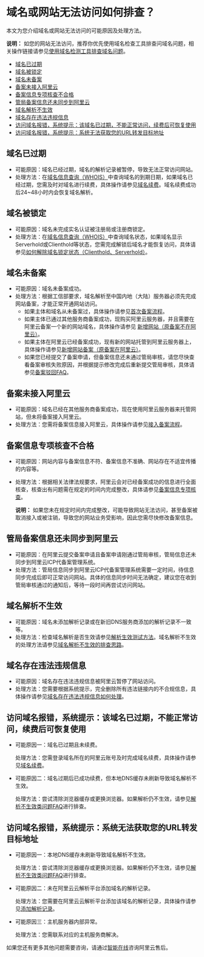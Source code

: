 # 域名或网站无法访问如何排查？

本文为您介绍域名或网站无法访问的可能原因及处理方法。

**说明：** 如您的网站无法访问，推荐你优先使用域名检查工具排查问域名问题，相关操作链接请参见[使用域名检测工具排查域名问题](/cn.zh-CN/域名安全/使用域名检测工具排查域名问题.md)。

-   [域名已过期](#section_ulx_wmd_b2b)
-   [域名被锁定](#section_vlx_wmd_b2b)
-   [域名未备案](#section_7ws_1c6_9mk)
-   [备案未接入阿里云](#section_xfd_omc_9t9)
-   [备案信息专项核查不合格](#section_mbj_a3h_f3c)
-   [管局备案信息还未同步到阿里云](#section_79y_3kj_q41)
-   [域名解析不生效](#section_wlx_wmd_b2b)
-   [域名存在违法违规信息](#section_e31_y7c_inh)
-   [访问域名报错，系统提示：该域名已过期，不能正常访问，续费后可恢复使用](#section_r4w_hnd_b2b)
-   [访问域名报错，系统提示：系统无法获取您的URL转发目标地址](#section_axx_3nd_b2b)

## 域名已过期

-   可能原因：域名已经过期，域名的解析记录被暂停，导致无法正常访问网站。
-   处理方法：在[域名信息查询（WHOIS）](https://whois.aliyun.com/)中查询域名的到期日期，如果域名已经过期，您需及时对域名进行续费，具体操作请参见[域名续费](/cn.zh-CN/域名管理/域名续费/域名续费.md)。域名续费成功后24~48小时内会恢复域名解析。

## 域名被锁定

-   可能原因：域名未完成实名认证被注册局或注册商锁定。
-   处理方法：在[域名信息查询（WHOIS）](https://whois.aliyun.com/)中查询域名状态，如果域名显示Serverhold或Clienthold等状态，您需完成解锁后域名才能恢复访问，具体请参见[如何解除域名锁定状态（Clienthold、Serverhold）](/cn.zh-CN/常见问题/安全合规类问题/如何解除域名锁定状态（Clienthold、Serverhold）？.md)。

## 域名未备案

-   可能原因：域名未备案成功。
-   处理方法：根据工信部要求，域名解析至中国内地（大陆）服务器必须先完成网站备案，才能正常开通网站访问。
    -   如果主体和域名从未备案过，具体操作请参见[首次备案流程]()。
    -   如果主体已通过其他服务商备案成功，现购买阿里云服务器，并且需要在阿里云备案一个新的网站域名，具体操作请参见 [新增网站（原备案不在阿里云）]()。
    -   如果主体在阿里云已经备案成功，现有新的网站托管到阿里云服务器上，具体操作请参见[新增网站备案（原备案在阿里云）]()。
    -   如果您已经提交了备案申请，但备案信息还未通过管局审核，请您尽快查看备案审核失败原因，并根据提示修改完成后重新提交管局审核，具体请参见[备案驳回FAQ]()。

## 备案未接入阿里云

-   可能原因：域名已经在其他服务商备案成功，现在使用阿里云服务器来托管网站，但未将备案接入阿里云。
-   处理方法：您需将备案信息接入阿里云，具体操作请参见[接入备案流程]()。

## 备案信息专项核查不合格

-   可能原因：网站内容与备案信息不符、备案信息不准确、网站存在不适宜传播的内容等。
-   处理方法：根据相关法律法规要求，阿里云会对已经备案成功的信息进行全面核查，核查出有问题需在规定的时间内完成整改，具体请参见[备案信息专项核查]()。

    **说明：** 如果您未在规定时间内完成整改，可能导致网站无法访问，甚至备案被取消接入或被注销，导致您的网站业务受影响，因此您需尽快修改备案信息。


## 管局备案信息还未同步到阿里云

-   可能原因：在阿里云提交备案申请且备案申请刚通过管局审核，管局信息还未同步到阿里云ICP代备案管理系统。
-   处理方法：管局信息同步到阿里云ICP代备案管理系统需要一定时间，待信息同步完成后即可正常访问网站。具体的信息同步时间无法确定，建议您在收到管局审核通过的通知后，等待一段时间再尝试访问网站。

## 域名解析不生效

-   可能原因：域名未添加解析记录或在新旧DNS服务商添加的解析记录不一致等。
-   处理方法：检查域名解析是否生效请参见[解析生效测试方法](https://help.aliyun.com/document_detail/39834.html)。域名解析不生效的处理方法请参见[域名解析不生效的排查思路](https://help.aliyun.com/knowledge_detail/75068.html)。

## 域名存在违法违规信息

-   可能原因：域名存在违法违规信息被阿里云暂停了网站访问。
-   处理方法：您需要根据系统提示，完全删除所有违法链接内的不合规信息，具体操作请参见[域名存在违法违规信息如何处理](/cn.zh-CN/常见问题/安全合规类问题/域名存在违法违规信息如何处理？.md)。

## 访问域名报错，系统提示：该域名已过期，不能正常访问，续费后可恢复使用

-   可能原因一：域名已过期且未续费。

    处理方法：您需登录域名所在的阿里云账号及时完成域名续费，具体操作请参见[域名续费](/cn.zh-CN/域名管理/域名续费/域名续费.md)。

-   可能原因二：域名过期后已成功续费，但本地DNS缓存未刷新导致域名解析不生效。

    处理方法：尝试清除浏览器缓存或更换浏览器。如果解析仍不生效，请参见[解析不生效类问题FAQ](https://help.aliyun.com/document_detail/39842.html)进行排查。


## 访问域名报错，系统提示：系统无法获取您的URL转发目标地址

-   可能原因一：本地DNS缓存未刷新导致域名解析不生效。

    处理方法：尝试清除浏览器缓存或更换浏览器。如果解析仍不生效，请参见[解析不生效类问题FAQ](https://help.aliyun.com/document_detail/39842.html)进行排查。

-   可能原因二：未在阿里云云解析平台添加域名的解析记录。

    处理方法：您需要在阿里云云解析平台添加该域名的解析记录，具体操作请参见[添加解析记录](https://help.aliyun.com/document_detail/29725.html)。

-   可能原因三：主机服务器内部异常。

    处理方法：您需联系对应的主机服务商解决。


如果您还有更多其他问题需要咨询，请通过[智能在线](https://ia.aliyun.com/home)咨询阿里云售后。

